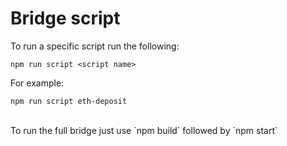 # Bridge script

To run a specific script run the following:
```
npm run script <script name>
```
For example:
```
npm run script eth-deposit
```
<br/>
To run the full bridge just use `npm build` followed by `npm start`

